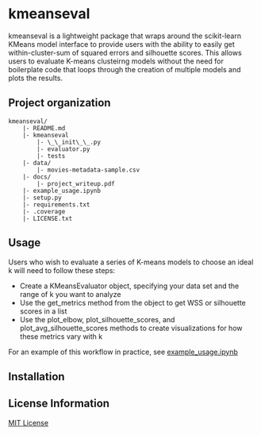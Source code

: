 # kmeanseval
kmeanseval is a lightweight package that wraps around the scikit-learn KMeans model interface to provide users with the ability to easily get within-cluster-sum of squared errors and silhouette scores. This allows users to evaluate K-means clusteirng models without the need for boilerplate code that loops through the creation of multiple models and plots the results.

## Project organization
```
kmeanseval/
	|- README.md
	|- kmeanseval
		|- \_\_init\_\_.py
		|- evaluator.py
		|- tests
	|- data/
		|- movies-metadata-sample.csv
	|- docs/
		|- project_writeup.pdf
	|- example_usage.ipynb
	|- setup.py
	|- requirements.txt
	|- .coverage
	|- LICENSE.txt
```

## Usage
Users who wish to evaluate a series of K-means models to choose an ideal k will need to follow these steps:
* Create a KMeansEvaluator object, specifying your data set and the range of k you want to analyze
* Use the get_metrics method from the object to get WSS or silhouette scores in a list
* Use the plot_elbow, plot_silhouette_scores, and plot_avg_silhouette_scores methods to create visualizations for how these metrics vary with k

For an example of this workflow in practice, see [example_usage.ipynb](https://github.com/lawrywill/kmeanseval/blob/master/example_usage.ipynb)

## Installation

## License Information
[MIT License](https://github.com/lawrywill/kmeanseval/blob/master/LICENSE.txt)